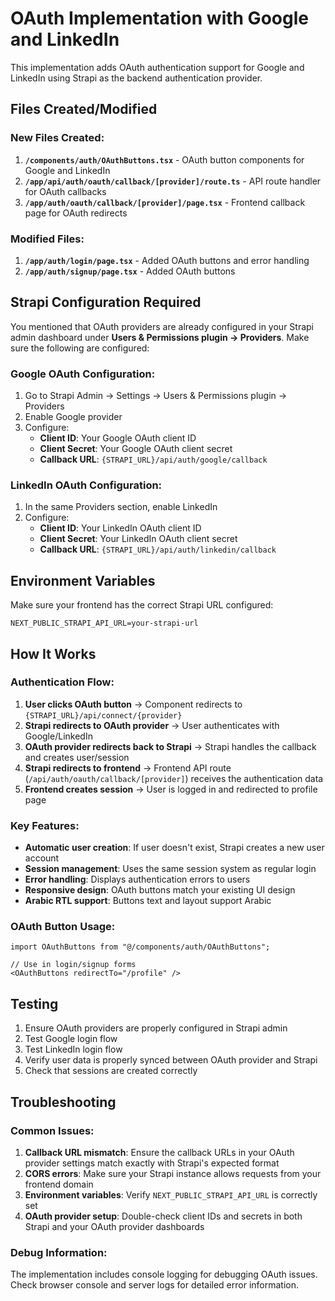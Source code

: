 # OAuth Implementation with Google and LinkedIn

This implementation adds OAuth authentication support for Google and LinkedIn using Strapi as the backend authentication provider.

## Files Created/Modified

### New Files Created:

1. **`/components/auth/OAuthButtons.tsx`** - OAuth button components for Google and LinkedIn
2. **`/app/api/auth/oauth/callback/[provider]/route.ts`** - API route handler for OAuth callbacks
3. **`/app/auth/oauth/callback/[provider]/page.tsx`** - Frontend callback page for OAuth redirects

### Modified Files:

1. **`/app/auth/login/page.tsx`** - Added OAuth buttons and error handling
2. **`/app/auth/signup/page.tsx`** - Added OAuth buttons

## Strapi Configuration Required

You mentioned that OAuth providers are already configured in your Strapi admin dashboard under **Users & Permissions plugin -> Providers**. Make sure the following are configured:

### Google OAuth Configuration:
1. Go to Strapi Admin → Settings → Users & Permissions plugin → Providers
2. Enable Google provider
3. Configure:
   - **Client ID**: Your Google OAuth client ID
   - **Client Secret**: Your Google OAuth client secret
   - **Callback URL**: `{STRAPI_URL}/api/auth/google/callback`

### LinkedIn OAuth Configuration:
1. In the same Providers section, enable LinkedIn
2. Configure:
   - **Client ID**: Your LinkedIn OAuth client ID
   - **Client Secret**: Your LinkedIn OAuth client secret
   - **Callback URL**: `{STRAPI_URL}/api/auth/linkedin/callback`

## Environment Variables

Make sure your frontend has the correct Strapi URL configured:

```env
NEXT_PUBLIC_STRAPI_API_URL=your-strapi-url
```

## How It Works

### Authentication Flow:

1. **User clicks OAuth button** → Component redirects to `{STRAPI_URL}/api/connect/{provider}`
2. **Strapi redirects to OAuth provider** → User authenticates with Google/LinkedIn
3. **OAuth provider redirects back to Strapi** → Strapi handles the callback and creates user/session
4. **Strapi redirects to frontend** → Frontend API route (`/api/auth/oauth/callback/[provider]`) receives the authentication data
5. **Frontend creates session** → User is logged in and redirected to profile page

### Key Features:

- **Automatic user creation**: If user doesn't exist, Strapi creates a new user account
- **Session management**: Uses the same session system as regular login
- **Error handling**: Displays authentication errors to users
- **Responsive design**: OAuth buttons match your existing UI design
- **Arabic RTL support**: Buttons text and layout support Arabic

### OAuth Button Usage:

```tsx
import OAuthButtons from "@/components/auth/OAuthButtons";

// Use in login/signup forms
<OAuthButtons redirectTo="/profile" />
```

## Testing

1. Ensure OAuth providers are properly configured in Strapi admin
2. Test Google login flow
3. Test LinkedIn login flow
4. Verify user data is properly synced between OAuth provider and Strapi
5. Check that sessions are created correctly

## Troubleshooting

### Common Issues:

1. **Callback URL mismatch**: Ensure the callback URLs in your OAuth provider settings match exactly with Strapi's expected format
2. **CORS errors**: Make sure your Strapi instance allows requests from your frontend domain
3. **Environment variables**: Verify `NEXT_PUBLIC_STRAPI_API_URL` is correctly set
4. **OAuth provider setup**: Double-check client IDs and secrets in both Strapi and your OAuth provider dashboards

### Debug Information:

The implementation includes console logging for debugging OAuth issues. Check browser console and server logs for detailed error information.
